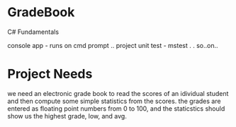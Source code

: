 # GradeBook
C# Fundamentals

console app - runs on cmd prompt ..
project unit test - mstest 
.
.
so..on..

# Project Needs
we need an electronic grade book to read the scores of an idividual student and then compute some simple statistics from the scores.
the grades are entered as floating point numbers from 0 to 100, and the staticstics should show us the highest grade, low, and avg.